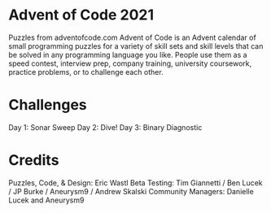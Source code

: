 # Advent of Code 2021

Puzzles from adventofcode.com
Advent of Code is an Advent calendar of small programming puzzles for a variety of skill sets and skill levels that can be solved in any programming language you like. People use them as a speed contest, interview prep, company training, university coursework, practice problems, or to challenge each other.

# Challenges
Day 1: Sonar Sweep
Day 2: Dive!
Day 3: Binary Diagnostic


# Credits
Puzzles, Code, & Design: Eric Wastl
Beta Testing: Tim Giannetti / Ben Lucek / JP Burke / Aneurysm9 / Andrew Skalski
Community Managers: Danielle Lucek and Aneurysm9
